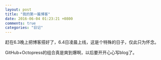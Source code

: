 ```yaml
---
layout: post
title: "我的第一篇博客"
date: 2016-06-04 01:23:21 +0800
comments: true
categories: "日记"
---
```


赶在6.3晚上把博客搭好了，6.4日凌晨上线，这是个特殊的日子，仅此只为怀念。

GitHub+Octopress的组合真是爽到爆啊，以后要开开心心写blog了。

